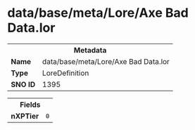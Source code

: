 <h1>data/base/meta/Lore/Axe Bad Data.lor</h1><table><tr><th colspan="100%">Metadata</th></tr><tr><td><b>Name</b></td><td>data/base/meta/Lore/Axe Bad Data.lor</td></tr><tr><td><b>Type</b></td><td>LoreDefinition</td></tr><tr><td><b>SNO ID</b></td><td>1395</td></tr></table>

<table><tr><th colspan="100%">Fields</th></tr><tr><td><b>nXPTier</b></td><td><code>0</code></td></tr></table>

